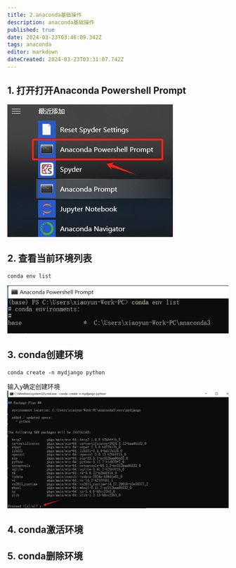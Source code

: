 ```yaml
---
title: 2.anaconda基础操作
description: anaconda基础操作
published: true
date: 2024-03-23T03:46:09.342Z
tags: anaconda
editor: markdown
dateCreated: 2024-03-23T03:31:07.742Z
---
```


## 1. 打开打开Anaconda Powershell Prompt
![打开anacondapowershellprompt.png](/wiki/python/anaconda/conda基础操作/打开anacondapowershellprompt.png)

## 2. 查看当前环境列表
```
conda env list
```
![查看当前环境列表.png](/wiki/python/anaconda/conda基础操作/查看当前环境列表.png)

## 3. conda创建环境
```
conda create -n mydjango python
```
输入y确定创建环境
![conda创建环境.png](/wiki/python/anaconda/conda基础操作/conda创建环境.png)

## 4. conda激活环境





## 5. conda删除环境








